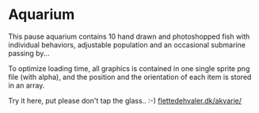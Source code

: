 # Aquarium

This pause aquarium contains 10 hand drawn and photoshopped fish with individual behaviors, adjustable population and an occasional submarine passing by...

To optimize loading time, all graphics is contained in one single sprite png file (with alpha), and the position and the orientation of each item is stored in an array.

Try it here, put please don't tap the glass.. :-) [flettedehvaler.dk/akvarie/](https://flettedehvaler.dk/akvarie/)